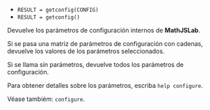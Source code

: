 - `RESULT = getconfig(CONFIG)`
- `RESULT = getconfig()`

Devuelve los parámetros de configuración internos de **MathJSLab**.

Si se pasa una matriz de parámetros de configuración con cadenas, devuelve los
valores de los parámetros seleccionados.

Si se llama sin parámetros, devuelve todos los parámetros de configuración.

Para obtener detalles sobre los parámetros, escriba `help configure`.

Véase tambiém: `configure`.
